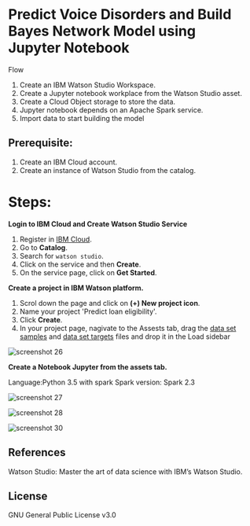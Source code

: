 # Predict Voice Disorders and Build Bayes Network Model using Jupyter Notebook

Flow


1. Create an IBM Watson Studio Workspace.
2. Create a Jupyter notebook workplace from the Watson Studio asset.
3. Create a Cloud Object storage to store the data.
4. Jupyter notebook depends on an Apache Spark service.
5. Import data to start building the model


## Prerequisite:
1. Create an IBM Cloud account.
2. Create an instance of Watson Studio from the catalog.

# Steps:
**Login to IBM Cloud and Create Watson Studio Service**
1. Register in [IBM Cloud](https://ibm.biz/BdYmuL).
2. Go to **Catalog**.
3. Search for `watson studio`.
4. Click on the service and then **Create**.
5. On the service page, click on **Get Started**.

**Create a project in IBM Watson platform.**
1. Scrol down the page and click on **(+) New project icon**.
2. Name your project 'Predict loan eligibility'.
3. Click **Create**.
4. In your project page, nagivate to the Assests tab, drag the [data set samples](https://github.com/Meaad96s/predictive-model-on-jupyter-notebook/blob/master/n_samples.csv) and [data set targets](https://github.com/Meaad96s/predictive-model-on-jupyter-notebook/blob/master/n_features.csv) files and drop it in the Load sidebar

![screenshot 26](https://user-images.githubusercontent.com/20974667/45819331-b9c80f80-bcec-11e8-8c9b-81389c55cc4c.png)


**Create a Notebook Jupyter from the assets tab.**

Language:Python 3.5 with spark
Spark version: Spark 2.3

![screenshot 27](https://user-images.githubusercontent.com/20974667/45819333-b9c80f80-bcec-11e8-9ac5-1f961abde16d.png)


![screenshot 28](https://user-images.githubusercontent.com/20974667/45819335-b9c80f80-bcec-11e8-9690-2cc059dc699f.png)

![screenshot 30](https://user-images.githubusercontent.com/20974667/45819336-b9c80f80-bcec-11e8-9562-a12240dbe17a.png)



## References
Watson Studio: Master the art of data science with IBM’s Watson Studio.

## License
GNU General Public License v3.0
